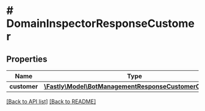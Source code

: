 # # DomainInspectorResponseCustomer

## Properties

Name | Type | Description | Notes
------------ | ------------- | ------------- | -------------
**customer** | [**\Fastly\Model\BotManagementResponseCustomerCustomer**](BotManagementResponseCustomerCustomer.md) |  | [optional] 


[[Back to API list]](../../README.md#endpoints) [[Back to README]](../../README.md)
